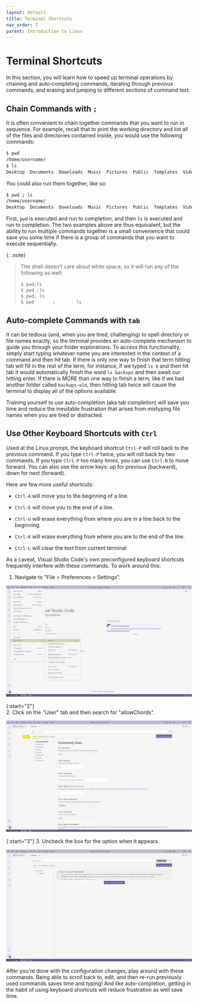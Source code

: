 ```yaml
---
layout: default
title: Terminal Shortcuts
nav_order: 7
parent: Introduction to Linux
---
```


# Terminal Shortcuts

In this section, you will learn how to speed up terminal operations by chaining and auto-completing commands, iterating through previous commands, and erasing and jumping to different sections of command text.

## Chain Commands with `;`

It is often convenient to chain together commands that you want to run in sequence. For example, recall that to print the working directory and list all of the files and directories contained inside, you would use the following commands:

```bash
$ pwd
/home/username/
$ ls
Desktop  Documents  Downloads  Music  Pictures  Public  Templates  Videos
```

You could also run them together, like so:

```bash
$ pwd ; ls
/home/username/
Desktop  Documents  Downloads  Music  Pictures  Public  Templates  Videos
```

First, `pwd` is executed and run to completion, and then `ls` is executed and run to completion. The two examples above are thus equivalent, but the ability to run multiple commands together is a small convenience that could save you some time if there is a group of commands that you want to execute sequentially.

{: .note}
> The shell doesn’t care about white space, so it will run any of the following as well:
> 
> ```
> $ pwd;ls
> $ pwd ;ls
> $ pwd; ls
> $ pwd       ;        ls
> ```

## Auto-complete Commands with `tab`

It can be tedious (and, when you are tired, challenging) to spell directory or file names exactly, so the terminal provides an auto-complete mechanism to guide you through your folder explorations. To access this functionality, simply start typing whatever name you are interested in the context of a command and then hit tab. If there is only one way to finish that term hitting tab will fill in the rest of the term, for instance, if we typed `ls b` and then hit tab it would automatically finish the word `ls backups` and then await our hitting enter. If there is MORE than one way to finish a term, like if we had another folder called `backups-old`, then hitting tab twice will cause the terminal to display all of the options available.

Training yourself to use auto-completion (aka tab completion) will save you time and reduce the inevitable frustration that arises from mistyping file names when you are tired or distracted.

## Use Other Keyboard Shortcuts with `Ctrl`

Used at the Linux prompt, the keyboard shortcut `Ctrl-P` will roll back to the previous command. If you type `Ctrl-P` twice, you will roll back by two commands. If you type `Ctrl-P` too many times, you can use `Ctrl-N` to move forward. You can also use the arrow keys: up for previous (backward), down for next (forward).

Here are few more useful shortcuts:

- `Ctrl-A` will move you to the beginning of a line.

- `Ctrl-E` will move you to the end of a line.

- `Ctrl-U` will erase everything from where you are in a line back to the beginning.

- `Ctrl-K` will erase everything from where you are to the end of the line.

- `Ctrl-L` will clear the text from current terminal

As a caveat, Visual Studio Code's own preconfigured keyboard shortcuts frequently interfere with these commands.  To work around this:

1.  Navigate to "File > Preferences > Settings".

![VS Code settings menu screenshot](../assets/img/linux-shortcuts-1.png)

{:start="2"}   
2.  Click on the "User" tab and then search for "allowChords". 

![VS Code user settings screenshot](../assets/img/linux-shortcuts-2.png)

{:start="3"}
3.  Uncheck the box for the option when it appears.

![VS Code allowChords option screenshot](../assets/img/linux-shortcuts-3.png)

After you're done with the configuration changes, play around with these commands. Being able to scroll back to, edit, and then re-run previously used commands saves time and typing! And like auto-completion, getting in the habit of using keyboard shortcuts will reduce frustration as well save time.
